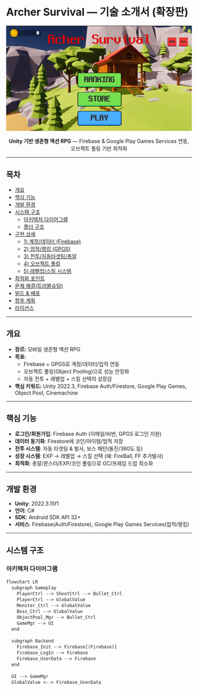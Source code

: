 # Archer Survival — 기술 소개서 (확장판)

<p align="center">
  <img src="docs/assets/hero.png" alt="게임 스크린샷" width="720">
</p>

<p align="center">
  <b>Unity 기반 생존형 액션 RPG</b> — Firebase & Google Play Games Services 연동, 오브젝트 풀링 기반 최적화
</p>

---

## 목차
- [개요](#개요)
- [핵심 기능](#핵심-기능)
- [개발 환경](#개발-환경)
- [시스템 구조](#시스템-구조)
  - [아키텍처 다이어그램](#아키텍처-다이어그램)
  - [폴더 구조](#폴더-구조)
- [구현 상세](#구현-상세)
  - [1) 계정/데이터 (Firebase)](#1-계정데이터-firebase)
  - [2) 업적/랭킹 (GPGS)](#2-업적랭킹-gpgs)
  - [3) 전투/자동타겟팅/총알](#3-전투자동타겟팅총알)
  - [4) 오브젝트 풀링](#4-오브젝트-풀링)
  - [5) 레벨업/스킬 시스템](#5-레벨업스킬-시스템)
- [최적화 포인트](#최적화-포인트)
- [문제 해결(트러블슈팅)](#문제-해결트러블슈팅)
- [빌드 & 배포](#빌드--배포)
- [향후 계획](#향후-계획)
- [라이선스](#라이선스)

---

## 개요
- **장르:** 모바일 생존형 액션 RPG  
- **목표:**  
  - Firebase + GPGS로 계정/데이터/업적 연동  
  - 오브젝트 풀링(Object Pooling)으로 성능 안정화  
  - 자동 전투 + 레벨업 + 스킬 선택의 성장감  
- **핵심 키워드:** Unity 2022.3, Firebase Auth/Firestore, Google Play Games, Object Pool, Cinemachine

---

## 핵심 기능
- **로그인/회원가입**: Firebase Auth (이메일/비번, GPGS 로그인 지원)  
- **데이터 동기화**: Firestore에 코인/아이템/업적 저장  
- **전투 시스템**: 자동 타겟팅 & 발사, 보스 패턴(돌진/360도 등)  
- **성장 시스템**: EXP → 레벨업 → 스킬 선택 (예: FireBall, FF 추가발사)  
- **최적화**: 총알/몬스터/EXP/코인 풀링으로 GC/프레임 드랍 최소화

---

## 개발 환경
- **Unity**: 2022.3.15f1  
- **언어**: C#  
- **SDK**: Android SDK API 32+  
- **서비스**: Firebase(Auth/Firestore), Google Play Games Services(업적/랭킹)

---

## 시스템 구조

### 아키텍처 다이어그램
```mermaid
flowchart LR
  subgraph Gameplay
    PlayerCtrl --> ShootCtrl --> Bullet_Ctrl
    PlayerCtrl --> GlobalValue
    Monster_Ctrl --> GlobalValue
    Boss_Ctrl --> GlobalValue
    ObjectPool_Mgr --> Bullet_Ctrl
    GameMgr --> UI
  end

  subgraph Backend
    Firebase_Init --> Firebase[(Firebase)]
    Firebase_LogIn --> Firebase
    Firebase_UserData --> Firebase
  end

  UI --> GameMgr
  GlobalValue <--> Firebase_UserData
